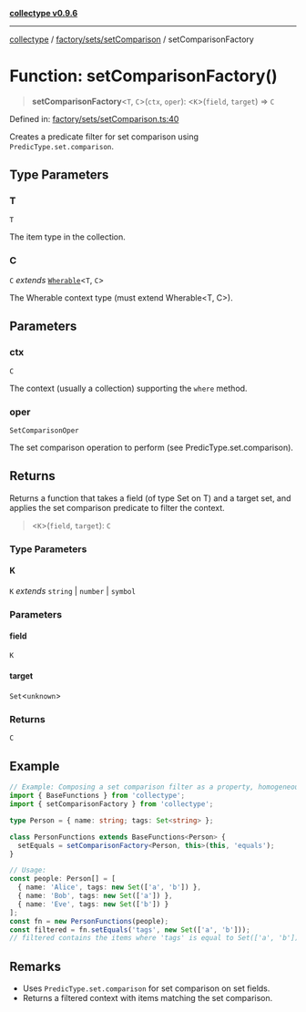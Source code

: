 [**collectype v0.9.6**](../../../../README.md)

***

[collectype](../../../../modules.md) / [factory/sets/setComparison](../README.md) / setComparisonFactory

# Function: setComparisonFactory()

> **setComparisonFactory**\<`T`, `C`\>(`ctx`, `oper`): \<`K`\>(`field`, `target`) => `C`

Defined in: [factory/sets/setComparison.ts:40](https://github.com/maduhaime/collectype/blob/ba52424b164c706fb5e7ecc5581685b53a2ac88d/src/factory/sets/setComparison.ts#L40)

Creates a predicate filter for set comparison using `PredicType.set.comparison`.

## Type Parameters

### T

`T`

The item type in the collection.

### C

`C` *extends* [`Wherable`](../../../../types/utility/type-aliases/Wherable.md)\<`T`, `C`\>

The Wherable context type (must extend Wherable<T, C>).

## Parameters

### ctx

`C`

The context (usually a collection) supporting the `where` method.

### oper

`SetComparisonOper`

The set comparison operation to perform (see PredicType.set.comparison).

## Returns

Returns a function that takes a field (of type Set on T) and a target set, and applies the set comparison predicate to filter the context.

> \<`K`\>(`field`, `target`): `C`

### Type Parameters

#### K

`K` *extends* `string` \| `number` \| `symbol`

### Parameters

#### field

`K`

#### target

`Set`\<`unknown`\>

### Returns

`C`

## Example

```ts
// Example: Composing a set comparison filter as a property, homogeneous model
import { BaseFunctions } from 'collectype';
import { setComparisonFactory } from 'collectype';

type Person = { name: string; tags: Set<string> };

class PersonFunctions extends BaseFunctions<Person> {
  setEquals = setComparisonFactory<Person, this>(this, 'equals');
}

// Usage:
const people: Person[] = [
  { name: 'Alice', tags: new Set(['a', 'b']) },
  { name: 'Bob', tags: new Set(['a']) },
  { name: 'Eve', tags: new Set(['b']) }
];
const fn = new PersonFunctions(people);
const filtered = fn.setEquals('tags', new Set(['a', 'b']));
// filtered contains the items where 'tags' is equal to Set(['a', 'b'])
```

## Remarks

- Uses `PredicType.set.comparison` for set comparison on set fields.
- Returns a filtered context with items matching the set comparison.

